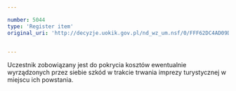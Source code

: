 ```yaml
---

number: 5044
type: 'Register item'
original_uri: 'http://decyzje.uokik.gov.pl/nd_wz_um.nsf/0/FFF62DC4AD09DAE5C1257BAC003A209D?OpenDocument'


---
```


Uczestnik zobowiązany jest do pokrycia kosztów ewentualnie wyrządzonych przez siebie szkód w trakcie trwania imprezy turystycznej w miejscu ich powstania.
